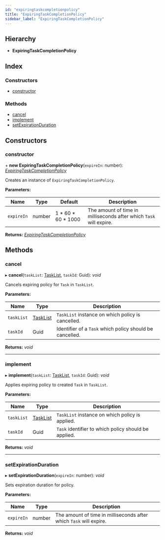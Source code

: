 ```yaml
---
id: "expiringtaskcompletionpolicy"
title: "ExpiringTaskCompletionPolicy"
sidebar_label: "ExpiringTaskCompletionPolicy"
---
```


## Hierarchy

* **ExpiringTaskCompletionPolicy**

## Index

### Constructors

* [constructor](expiringtaskcompletionpolicy.md#constructor)

### Methods

* [cancel](expiringtaskcompletionpolicy.md#cancel)
* [implement](expiringtaskcompletionpolicy.md#implement)
* [setExpirationDuration](expiringtaskcompletionpolicy.md#setexpirationduration)

## Constructors

###  constructor

\+ **new ExpiringTaskCompletionPolicy**(`expireIn`: number): *[ExpiringTaskCompletionPolicy](expiringtaskcompletionpolicy.md)*

Creates an instance of `ExpiringTaskCompletionPolicy`.

**Parameters:**

Name | Type | Default | Description |
------ | ------ | ------ | ------ |
`expireIn` | number | 1 * 60 * 60 * 1000 | The amount of time in milliseconds after which `Task` will expire.  |

**Returns:** *[ExpiringTaskCompletionPolicy](expiringtaskcompletionpolicy.md)*

## Methods

###  cancel

▸ **cancel**(`taskList`: [TaskList](tasklist.md), `taskId`: Guid): *void*

Cancels expiring policy for `Task` in `TaskList`.

**Parameters:**

Name | Type | Description |
------ | ------ | ------ |
`taskList` | [TaskList](tasklist.md) | `TaskList` instance on which policy is cancelled. |
`taskId` | Guid | Identifier of a `Task` which policy should be cancelled.  |

**Returns:** *void*

___

###  implement

▸ **implement**(`taskList`: [TaskList](tasklist.md), `taskId`: Guid): *void*

Applies expiring policy to created `Task` in `TaskList`.

**Parameters:**

Name | Type | Description |
------ | ------ | ------ |
`taskList` | [TaskList](tasklist.md) | `TaskList` instance on which policy is applied. |
`taskId` | Guid | `Task` identifier to which policy should be applied.  |

**Returns:** *void*

___

###  setExpirationDuration

▸ **setExpirationDuration**(`expireIn`: number): *void*

Sets expiration duration for policy.

**Parameters:**

Name | Type | Description |
------ | ------ | ------ |
`expireIn` | number | The amount of time in milliseconds after which `Task` will expire.  |

**Returns:** *void*
